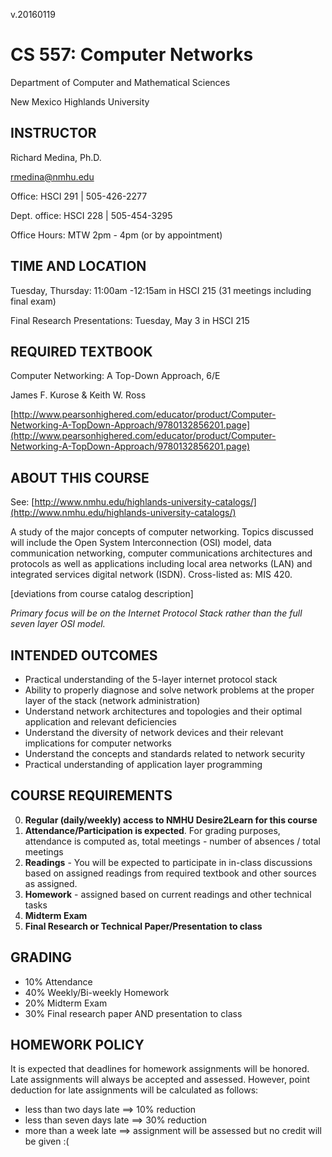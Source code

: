 v.20160119

# CS 557: Computer Networks

Department of Computer and Mathematical Sciences

New Mexico Highlands University

## INSTRUCTOR
Richard Medina, Ph.D.

rmedina@nmhu.edu

Office: HSCI 291 | 505-426-2277

Dept. office: HSCI 228 | 505-454-3295

Office Hours: MTW 2pm - 4pm (or by appointment)

## TIME AND LOCATION
Tuesday, Thursday: 11:00am -12:15am in HSCI 215 (31 meetings including final exam)

Final Research Presentations: Tuesday, May 3 in HSCI 215 

## REQUIRED TEXTBOOK
Computer Networking: A Top-Down Approach, 6/E

James F. Kurose & Keith W. Ross

[http://www.pearsonhighered.com/educator/product/Computer-Networking-A-TopDown-Approach/9780132856201.page](http://www.pearsonhighered.com/educator/product/Computer-Networking-A-TopDown-Approach/9780132856201.page)

## ABOUT THIS COURSE
See: [http://www.nmhu.edu/highlands-university-catalogs/](http://www.nmhu.edu/highlands-university-catalogs/)

A study of the major concepts of computer networking. Topics
discussed will include the Open System Interconnection
(OSI) model, data communication networking, computer
communications architectures and protocols as well as applications
including local area networks (LAN) and integrated services digital
network (ISDN). Cross-listed as: MIS 420.

[deviations from course catalog description]

*Primary focus will be on the Internet Protocol Stack rather than the full seven layer OSI model.*

## INTENDED OUTCOMES
* Practical understanding of the 5-layer internet protocol stack
* Ability to properly diagnose and solve network problems at the proper layer of the stack (network administration)
* Understand network architectures and topologies and their optimal application and relevant deficiencies
* Understand the diversity of network devices and their relevant implications for computer networks
* Understand the concepts and standards related to network security
* Practical understanding of application layer programming


## COURSE REQUIREMENTS
0. **Regular (daily/weekly) access to NMHU Desire2Learn for this course**
1. **Attendance/Participation is expected**. For grading purposes, attendance is computed as, total meetings - number of absences / total meetings
2. **Readings** - You will be expected to participate in in-class discussions based on assigned readings from required textbook and other sources as assigned.
3. **Homework** - assigned based on current readings and other technical tasks
4. **Midterm Exam**
5. **Final Research or Technical Paper/Presentation to class**

## GRADING
* 10%	Attendance
* 40%	Weekly/Bi-weekly Homework
* 20%	Midterm Exam
* 30%	Final research paper AND presentation to class

## HOMEWORK POLICY
It is expected that deadlines for homework assignments will be honored. Late assignments will always be accepted and assessed. However, point deduction for late assignments will be calculated as follows:

* less than two days late ==> 10% reduction
* less than seven days late ==> 30% reduction
* more than a week late ==> assignment will be assessed but no credit will be given :(